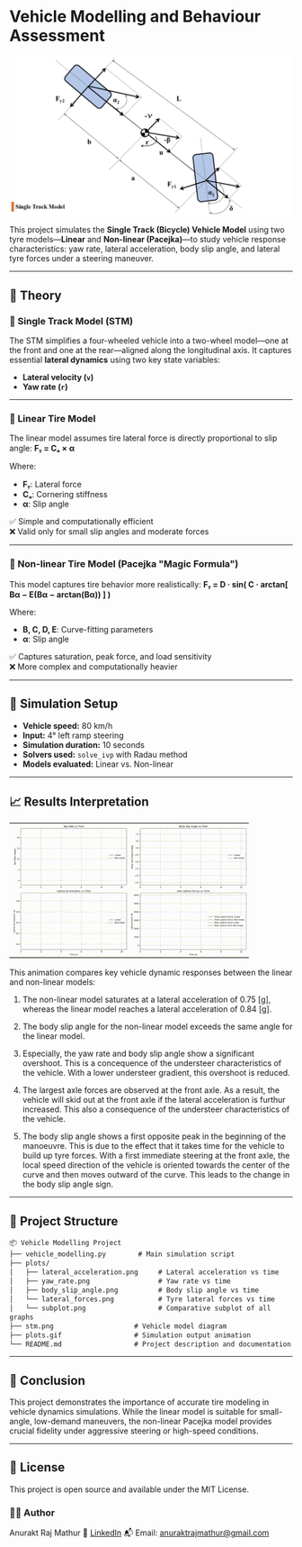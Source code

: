 # Vehicle Modelling and Behaviour Assessment

![Vehicle Dynamics Model](stm.png)

This project simulates the **Single Track (Bicycle) Vehicle Model** using two tyre models—**Linear** and **Non-linear (Pacejka)**—to study vehicle response characteristics: yaw rate, lateral acceleration, body slip angle, and lateral tyre forces under a steering maneuver.

---

## 🚗 Theory

### 🔹 Single Track Model (STM)

The STM simplifies a four-wheeled vehicle into a two-wheel model—one at the front and one at the rear—aligned along the longitudinal axis. It captures essential **lateral dynamics** using two key state variables:
- **Lateral velocity (`v`)**
- **Yaw rate (`r`)**

---

### 🔸 Linear Tire Model

The linear model assumes tire lateral force is directly proportional to slip angle:
**Fᵧ = Cₐ × α**

Where:
- **Fᵧ**: Lateral force  
- **Cₐ**: Cornering stiffness  
- **α**: Slip angle

✅ Simple and computationally efficient  
❌ Valid only for small slip angles and moderate forces

---

### 🔸 Non-linear Tire Model (Pacejka "Magic Formula")

This model captures tire behavior more realistically:
**Fᵧ = D · sin( C · arctan[ Bα − E(Bα − arctan(Bα)) ] )**

Where:
- **B, C, D, E**: Curve-fitting parameters  
- **α**: Slip angle

✅ Captures saturation, peak force, and load sensitivity  
❌ More complex and computationally heavier

---

## 🧪 Simulation Setup

- **Vehicle speed:** 80 km/h  
- **Input:** 4° left ramp steering  
- **Simulation duration:** 10 seconds  
- **Solvers used:** `solve_ivp` with Radau method  
- **Models evaluated:** Linear vs. Non-linear

---

## 📈 Results Interpretation

![Simulation Results](plots.gif)

This animation compares key vehicle dynamic responses between the linear and non-linear models:

1. The non-linear model saturates at a lateral acceleration of 0.75 [g], whereas the linear model reaches a lateral acceleration of 0.84 [g].

2. The body slip angle for the non-linear model exceeds the same angle for the linear model.

3. Especially, the yaw rate and body slip angle show a significant overshoot. This is a concequence of the understeer characteristics of the vehicle. With a lower understeer gradient, this overshoot is reduced.

4. The largest axle forces are observed at the front axle. As a result, the vehicle will skid out at the front axle if the lateral acceleration is furthur increased. This also a consequence of the understeer characteristics of the vehicle.

5. The body slip angle shows a first opposite peak in the beginning of the manoeuvre. This is due to the effect that it takes time for the vehicle to build up tyre forces. With a first immediate steering at the front axle, the local speed direction of the vehicle is oriented towards the center of the curve and then moves outward of the curve. This leads to the change in the body slip angle sign.

---

## 📁 Project Structure

```plaintext
📦 Vehicle Modelling Project
├── vehicle_modelling.py        # Main simulation script
├── plots/
│   ├── lateral_acceleration.png     # Lateral acceleration vs time
│   ├── yaw_rate.png                 # Yaw rate vs time
│   ├── body_slip_angle.png          # Body slip angle vs time
│   └── lateral_forces.png           # Tyre lateral forces vs time
│   └── subplot.png                  # Comparative subplot of all graphs   
├── stm.png                    # Vehicle model diagram
├── plots.gif                  # Simulation output animation
└── README.md                  # Project description and documentation
```
---

## 📌 Conclusion

This project demonstrates the importance of accurate tire modeling in vehicle dynamics simulations. While the linear model is suitable for small-angle, low-demand maneuvers, the non-linear Pacejka model provides crucial fidelity under aggressive steering or high-speed conditions.

---

## 📄 License
This project is open source and available under the MIT License.

### 🙋‍♂️ Author
Anurakt Raj Mathur
💼 [LinkedIn](https://www.linkedin.com/in/anurakt-raj-mathur)
📬 Email: anuraktrajmathur@gmail.com
